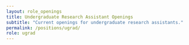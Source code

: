 ```yaml
---
layout: role_openings
title: Undergraduate Research Assistant Openings
subtitle: "Current openings for undergraduate research assistants."
permalink: /positions/ugrad/
role: ugrad
---
```

